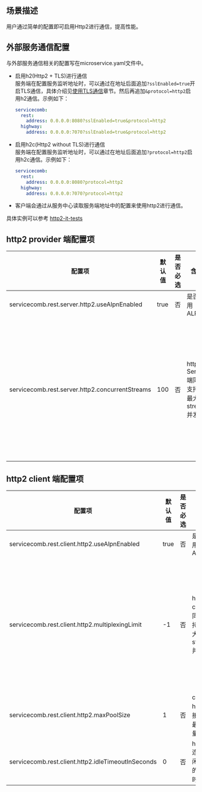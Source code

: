 ## 场景描述

用户通过简单的配置即可启用Http2进行通信，提高性能。

## 外部服务通信配置

与外部服务通信相关的配置写在microservice.yaml文件中。

* 启用h2\(Http2 + TLS\)进行通信  
  服务端在配置服务监听地址时，可以通过在地址后面追加`?sslEnabled=true`开启TLS通信，具体介绍见[使用TLS通信](../../security/tls.md)章节。然后再追加`&protocol=http2`启用h2通信。示例如下：

  ```yaml
  servicecomb:
    rest:
      address: 0.0.0.0:8080?sslEnabled=true&protocol=http2
    highway:
      address: 0.0.0.0:7070?sslEnabled=true&protocol=http2
  ```

* 启用h2c\(Http2 without TLS\)进行通信  
  服务端在配置服务监听地址时，可以通过在地址后面追加`?protocol=http2`启用h2c通信。示例如下：

  ```yaml
  servicecomb:
    rest:
      address: 0.0.0.0:8080?protocol=http2
    highway:
      address: 0.0.0.0:7070?protocol=http2
  ```

* 客户端会通过从服务中心读取服务端地址中的配置来使用http2进行通信。 

具体实例可以参考 [http2-it-tests](https://github.com/apache/incubator-servicecomb-java-chassis/blob/master/integration-tests/it-consumer/src/main/java/org/apache/servicecomb/it/ConsumerMain.java)

## http2 provider 端配置项

| 配置项 | 默认值 |   是否必选 | 含义 | 注意| 
|------|---------|-----------|-----|---------|
|servicecomb.rest.server.http2.useAlpnEnabled| true| 否| 是否启用 ALPN| 无|
|servicecomb.rest.server.http2.concurrentStreams| 100 | 否| http2 Server 端同时支持的最大的 stream 并发量| 可以结合实际情况调整, 如果server 端和client 端同时设置了 stream 并发量限制, 实际较小的生效|

## http2 client 端配置项

| 配置项 | 默认值 |   是否必选 | 含义 | 注意| 
|------|---------|-----------|-----|---------|
|servicecomb.rest.client.http2.useAlpnEnabled|true| 否| 是否启用 ALPN| 无|
|servicecomb.rest.client.http2.multiplexingLimit| -1 | 否|http2 client 端同时支持的最大的 stream 并发量| -1 代表不限制. 如果server 端和client 端同时设置了 stream 并发量限制, 实际较小的生效 |
|servicecomb.rest.client.http2.maxPoolSize| 1 | 否| client 端 http2 连接池的最大数量| 无|
|servicecomb.rest.client.http2.idleTimeoutInSeconds | 0 |否| htttp2　连接空闲断开的最长时间 | 建议结合实际情况适当配置|

